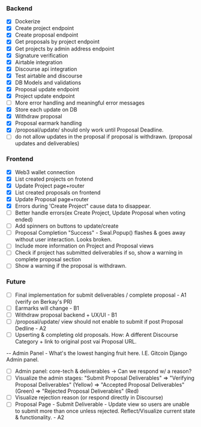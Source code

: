 ### Backend

- [x] Dockerize
- [x] Create project endpoint
- [x] Create proposal endpoint
- [x] Get proposals by project endpoint
- [x] Get projects by admin address endpoint
- [x] Signature verification
- [x] Airtable integration
- [x] Discourse api integration
- [X] Test airtable and discourse
- [x] DB Models and validations
- [x] Proposal update endpoint
- [x] Project update endpoint
- [ ] More error handling and meaningful error messages
- [X] Store each update on DB
- [X] Withdraw proposal
- [X] Proposal earmark handling
- [x] /proposal/update/ should only work until Proposal Deadline.
- [ ] do not allow updates in the proposal if proposal is withdrawn. (proposal updates and deliverables)

### Frontend

- [x] Web3 wallet connection
- [x] List created projects on frotend
- [x] Update Project page+router
- [x] List created proposals on frontend
- [x] Update Proposal page+router
- [x] Errors during 'Create Project" cause data to disappear.
- [ ] Better handle errors(ex Create Project, Update Proposal when voting ended)
- [ ] Add spinners on buttons to update/create
- [ ] Proposal Completion "Success" - Swal.Popup() flashes & goes away without user interaction. Looks broken.
- [ ] Include more information on Project and Proposal views
- [ ] Check if project has submitted deliverables if so, show a warning in complete proposal section
- [ ] Show a warning if the proposal is withdrawn.

### Future

- [ ] Final implementation for submit deliverables / complete proposal - A1 (verify on Berkay's PR)
- [ ] Earmarks will change - B1
- [ ] Withdraw proposal backend + UX/UI - B1
- [ ] /proposal/update/ view should not enable to submit if post Proposal Dedline - A2
- [ ] Upserting & completing old proposals. How: A different Discourse Category + link to original post vai Proposal URL.

-- Admin Panel - What's the lowest hanging fruit here. I.E. Gitcoin Django Admin panel.

- [ ] Admin panel: core-tech & deliverables -> Can we respond w/ a reason?
- [ ] Visualize the admin stages: "Submit Proposal Deliverables" => "Verifying Proposal Deliverables" (Yellow) => "Accepted Proposal Deliverables" (Green) => "Rejected Proposal Deliverables" (Red)  
- [ ] Visualize rejection reason (or respond directly in Discourse)
- [ ] Proposal Page - Submit Deliverable - Update view so users are unable to submit more than once unless rejected. Reflect/Visualize current state & functionality. - A2
